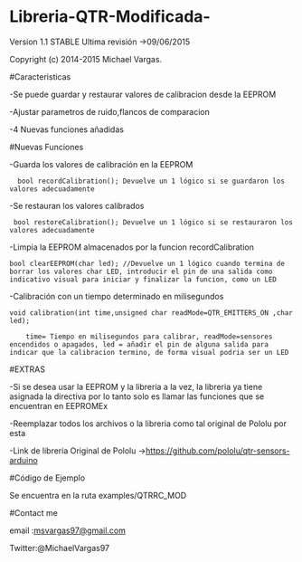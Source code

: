 # Libreria-QTR-Modificada-
Version 1.1 STABLE
Ultima revisión ->09/06/2015

Copyright (c) 2014-2015 Michael Vargas.

#Caracteristicas

-Se puede guardar y restaurar valores de calibracion desde la EEPROM

-Ajustar parametros de ruido,flancos de comparacion

-4 Nuevas funciones añadidas

#Nuevas Funciones

-Guarda los valores de calibración en la EEPROM

      bool recordCalibration(); Devuelve un 1 lógico si se guardaron los valores adecuadamente
      
-Se restauran los valores calibrados

     bool restoreCalibration(); Devuelve un 1 lógico si se restauraron los valores adecuadamente
     
-Limpia la EEPROM almacenados por la funcion recordCalibration

    bool clearEEPROM(char led); //Devuelve un 1 lógico cuando termina de borrar los valores char LED, introducir el pin de una salida como indicativo visual para iniciar y finalizar la funcion, como un LED
    
-Calibración con un tiempo determinado en milisegundos

    void calibration(int time,unsigned char readMode=QTR_EMITTERS_ON ,char led);
    
        time= Tiempo en milisegundos para calibrar, readMode=sensores encendidos o apagados, led = añadir el pin de alguna salida para indicar que la calibracion termino, de forma visual podria ser un LED

#EXTRAS

-Si se desea usar la EEPROM y la libreria a la vez, la libreria ya tiene asignada la directiva por lo tanto solo es llamar las funciones que se encuentran en EEPROMEx

-Reemplazar todos los archivos o la libreria como tal original de Pololu por esta

-Link de libreria Original de Pololu ->https://github.com/pololu/qtr-sensors-arduino



#Código de Ejemplo

Se encuentra en la ruta examples/QTRRC_MOD


#Contact me

email :msvargas97@gmail.com

Twitter:@MichaelVargas97
